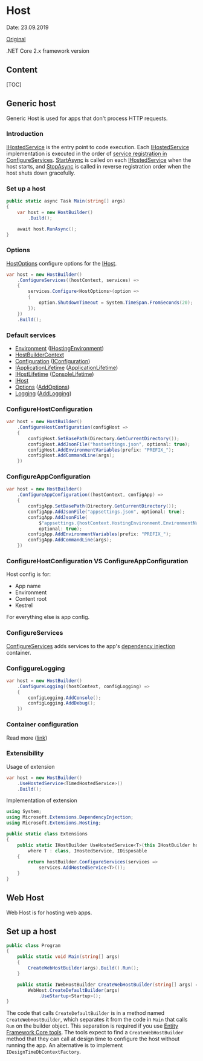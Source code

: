 # Host

Date: 23.09.2019

[Original](https://docs.microsoft.com/en-us/aspnet/core/fundamentals/middleware/?view=aspnetcore-2.2)

.NET Core 2.x framework version



## Content

[TOC]

## Generic host

Generic Host is used for apps that don't process HTTP requests.

### Introduction

[IHostedService](https://docs.microsoft.com/dotnet/api/microsoft.extensions.hosting.ihostedservice) is the entry point to code execution. Each [IHostedService](https://docs.microsoft.com/dotnet/api/microsoft.extensions.hosting.ihostedservice) implementation is executed in the order of [service registration in ConfigureServices](https://docs.microsoft.com/en-us/aspnet/core/fundamentals/host/generic-host?view=aspnetcore-2.2#configureservices). [StartAsync](https://docs.microsoft.com/dotnet/api/microsoft.extensions.hosting.ihostedservice.startasync) is called on each [IHostedService](https://docs.microsoft.com/dotnet/api/microsoft.extensions.hosting.ihostedservice) when the host starts, and [StopAsync](https://docs.microsoft.com/dotnet/api/microsoft.extensions.hosting.ihostedservice.stopasync) is called in reverse registration order when the host shuts down gracefully.



### Set up a host

```C#
public static async Task Main(string[] args)
{
    var host = new HostBuilder()
        .Build();

    await host.RunAsync();
}
```



### Options

[HostOptions](https://docs.microsoft.com/dotnet/api/microsoft.extensions.hosting.hostoptions) configure options for the [IHost](https://docs.microsoft.com/dotnet/api/microsoft.extensions.hosting.ihost).

```C#
var host = new HostBuilder()
    .ConfigureServices((hostContext, services) =>
    {
        services.Configure<HostOptions>(option =>
        {
            option.ShutdownTimeout = System.TimeSpan.FromSeconds(20);
        });
    })
    .Build();
```



### Default services

- [Environment](https://docs.microsoft.com/en-us/aspnet/core/fundamentals/environments?view=aspnetcore-2.2) ([IHostingEnvironment](https://docs.microsoft.com/dotnet/api/microsoft.extensions.hosting.ihostingenvironment))
- [HostBuilderContext](https://docs.microsoft.com/dotnet/api/microsoft.extensions.hosting.hostbuildercontext)
- [Configuration](https://docs.microsoft.com/en-us/aspnet/core/fundamentals/configuration/index?view=aspnetcore-2.2) ([IConfiguration](https://docs.microsoft.com/dotnet/api/microsoft.extensions.configuration.iconfiguration))
- [IApplicationLifetime](https://docs.microsoft.com/dotnet/api/microsoft.extensions.hosting.iapplicationlifetime) ([ApplicationLifetime](https://docs.microsoft.com/dotnet/api/microsoft.extensions.hosting.internal.applicationlifetime))
- [IHostLifetime](https://docs.microsoft.com/dotnet/api/microsoft.extensions.hosting.ihostlifetime) ([ConsoleLifetime](https://docs.microsoft.com/dotnet/api/microsoft.extensions.hosting.internal.consolelifetime))
- [IHost](https://docs.microsoft.com/dotnet/api/microsoft.extensions.hosting.ihost)
- [Options](https://docs.microsoft.com/en-us/aspnet/core/fundamentals/configuration/options?view=aspnetcore-2.2) ([AddOptions](https://docs.microsoft.com/dotnet/api/microsoft.extensions.dependencyinjection.optionsservicecollectionextensions.addoptions))
- [Logging](https://docs.microsoft.com/en-us/aspnet/core/fundamentals/logging/index?view=aspnetcore-2.2) ([AddLogging](https://docs.microsoft.com/dotnet/api/microsoft.extensions.dependencyinjection.loggingservicecollectionextensions.addlogging))



### ConfigureHostConfiguration

```C#
var host = new HostBuilder()
    .ConfigureHostConfiguration(configHost =>
    {
        configHost.SetBasePath(Directory.GetCurrentDirectory());
        configHost.AddJsonFile("hostsettings.json", optional: true);
        configHost.AddEnvironmentVariables(prefix: "PREFIX_");
        configHost.AddCommandLine(args);
    })
```



### ConfigureAppConfiguration

```C#
var host = new HostBuilder()
    .ConfigureAppConfiguration((hostContext, configApp) =>
    {
        configApp.SetBasePath(Directory.GetCurrentDirectory());
        configApp.AddJsonFile("appsettings.json", optional: true);
        configApp.AddJsonFile(
            $"appsettings.{hostContext.HostingEnvironment.EnvironmentName}.json", 
            optional: true);
        configApp.AddEnvironmentVariables(prefix: "PREFIX_");
        configApp.AddCommandLine(args);
    })
```



### ConfigureHostConfiguration VS ConfigureAppConfiguration

Host config is for:

- App name
- Environment
- Content root
- Kestrel



For everything else is app config.



### ConfigureServices

[ConfigureServices](https://docs.microsoft.com/dotnet/api/microsoft.extensions.hosting.hostinghostbuilderextensions.configureservices) adds services to the app's [dependency injection](https://docs.microsoft.com/en-us/aspnet/core/fundamentals/dependency-injection?view=aspnetcore-2.2) container.



### ConfiggureLogging

```C#
var host = new HostBuilder()
    .ConfigureLogging((hostContext, configLogging) =>
    {
        configLogging.AddConsole();
        configLogging.AddDebug();
    })
```



### Container configuration

Read more ([link](https://docs.microsoft.com/en-us/aspnet/core/fundamentals/host/generic-host?view=aspnetcore-2.2#container-configuration))



### Extensibility

Usage of extension

```C#
var host = new HostBuilder()
    .UseHostedService<TimedHostedService>()
    .Build();
```



Implementation of extension

```C#
using System;
using Microsoft.Extensions.DependencyInjection;
using Microsoft.Extensions.Hosting;

public static class Extensions
{
    public static IHostBuilder UseHostedService<T>(this IHostBuilder hostBuilder)
        where T : class, IHostedService, IDisposable
    {
        return hostBuilder.ConfigureServices(services =>
            services.AddHostedService<T>());
    }
}
```



## Web Host

Web Host is for hosting web apps.



## Set up a host

```C#
public class Program
{
    public static void Main(string[] args)
    {
        CreateWebHostBuilder(args).Build().Run();
    }

    public static IWebHostBuilder CreateWebHostBuilder(string[] args) =>
        WebHost.CreateDefaultBuilder(args)
            .UseStartup<Startup>();
}
```

The code that calls `CreateDefaultBuilder` is in a method named `CreateWebHostBuilder`, which separates it from the code in `Main` that calls `Run` on the builder object. This separation is required if you use [Entity Framework Core tools](https://docs.microsoft.com/en-us/ef/core/miscellaneous/cli/). The tools expect to find a `CreateWebHostBuilder` method that they can call at design time to configure the host without running the app. An alternative is to implement `IDesignTimeDbContextFactory`.





























